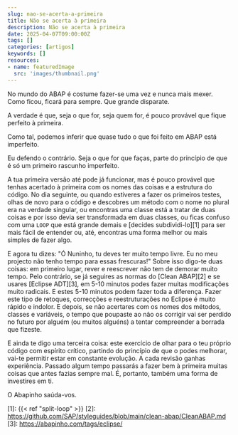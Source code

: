 ```yaml
---
slug: nao-se-acerta-a-primeira
title: Não se acerta à primeira
description: Não se acerta à primeira
date: 2025-04-07T09:00:00Z
tags: []
categories: [artigos]
keywords: []
resources:
- name: featuredImage
  src: 'images/thumbnail.png'
---
```

No mundo do ABAP é costume fazer-se uma vez e nunca mais mexer. Como ficou, ficará para sempre. Que grande disparate.
<!--more-->
A verdade é que, seja o que for, seja quem for, é pouco provável que fique perfeito à primeira.

Como tal, podemos inferir que quase tudo o que foi feito em ABAP está imperfeito.

Eu defendo o contrário. Seja o que for que faças, parte do princípio de que é só um primeiro rascunho imperfeito.

A tua primeira versão até pode já funcionar, mas é pouco provável que tenhas acertado à primeira com os nomes das coisas e a estrutura do código. No dia seguinte, ou quando estiveres a fazer os primeiros testes, olhas de novo para o código e descobres um método com o nome no plural era na verdade singular, ou encontras uma classe está a tratar de duas coisas e por isso devia ser transformada em duas classes, ou ficas confuso com uma `LOOP` que está grande demais e [decides subdividi-lo][1] para ser mais fácil de entender ou, até, encontras uma forma melhor ou mais simples de fazer algo.

E agora tu dizes: "Ó Nuninho, tu deves ter muito tempo livre. Eu no meu projecto não tenho tempo para essas frescuras!" Sobre isso digo-te duas coisas: em primeiro lugar, rever e reescrever não tem de demorar muito tempo. Pelo contrário, se já seguires as normas do [Clean ABAP][2] e se usares [Eclipse ADT][3], em 5-10 minutos podes fazer muitas modificações muito radicais. E estes 5-10 minutos podem fazer toda a diferença. Fazer este tipo de retoques, correcções e reestruturações no Eclipse é muito rápido e indolor. E depois, se não acertares com os nomes dos métodos, classes e variáveis, o tempo que poupaste ao não os corrigir vai ser perdido no futuro por alguém (ou muitos alguéns) a tentar compreender a borrada que fizeste.

E ainda te digo uma terceira coisa: este exercício de olhar para o teu próprio código com espírito crítico, partindo do princípio de que o podes melhorar, vai-te permitir estar em constante evolução. A cada revisão ganhas experiência. Passado algum tempo passarás a fazer bem à primeira muitas coisas que antes fazias sempre mal. É, portanto, também uma forma de investires em ti.

O Abapinho saúda-vos.

[1]: {{< ref "split-loop" >}}
[2]: <https://github.com/SAP/styleguides/blob/main/clean-abap/CleanABAP.md>
[3]: <https://abapinho.com/tags/eclipse/>
